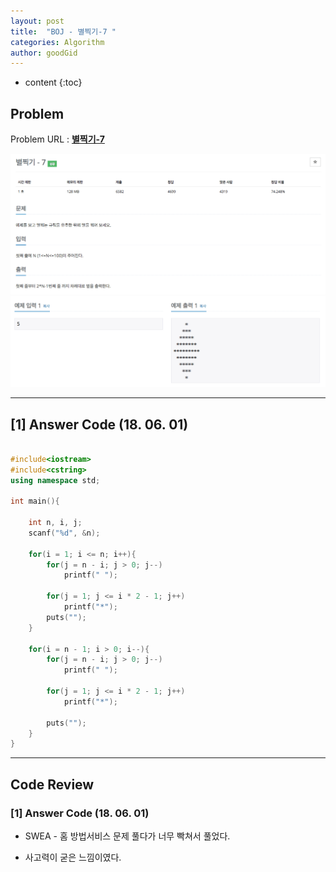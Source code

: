 ```yaml
---
layout: post
title:  "BOJ - 별찍기-7 "
categories: Algorithm
author: goodGid
---
```

* content
{:toc}


## Problem 
Problem URL : **[별찍기-7](https://www.acmicpc.net/problem/2444)**


![](/assets/img/algorithm/2444_1.png)
![](/assets/img/algorithm/2444_2.png)



---

## [1] Answer Code (18. 06. 01)


``` cpp

#include<iostream>
#include<cstring>
using namespace std;

int main(){
    
    int n, i, j;
    scanf("%d", &n);

    for(i = 1; i <= n; i++){
        for(j = n - i; j > 0; j--)
            printf(" ");
        
        for(j = 1; j <= i * 2 - 1; j++)
            printf("*");
        puts("");
    }
    
    for(i = n - 1; i > 0; i--){
        for(j = n - i; j > 0; j--)
            printf(" ");
        
        for(j = 1; j <= i * 2 - 1; j++)
            printf("*");
        
        puts("");
    }
}


```


---

## Code Review

### [1] Answer Code (18. 06. 01)

* SWEA - 홈 방법서비스 문제 풀다가 너무 빡쳐서 풀었다.

* 사고력이 굳은 느낌이였다.
